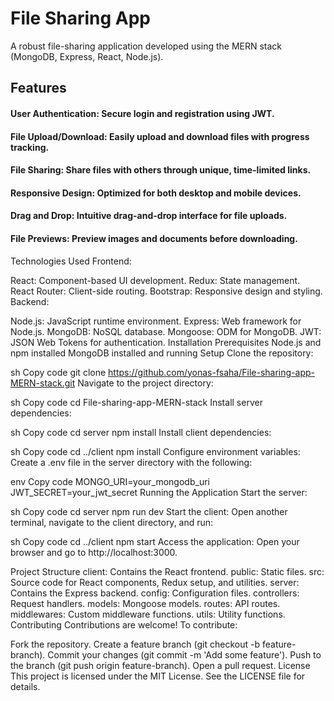 # File Sharing App
A robust file-sharing application developed using the MERN stack (MongoDB, Express, React, Node.js).

## Features
#### User Authentication: Secure login and registration using JWT.
#### File Upload/Download: Easily upload and download files with progress tracking.
#### File Sharing: Share files with others through unique, time-limited links.
#### Responsive Design: Optimized for both desktop and mobile devices.
#### Drag and Drop: Intuitive drag-and-drop interface for file uploads.
#### File Previews: Preview images and documents before downloading.
Technologies Used
Frontend:

React: Component-based UI development.
Redux: State management.
React Router: Client-side routing.
Bootstrap: Responsive design and styling.
Backend:

Node.js: JavaScript runtime environment.
Express: Web framework for Node.js.
MongoDB: NoSQL database.
Mongoose: ODM for MongoDB.
JWT: JSON Web Tokens for authentication.
Installation
Prerequisites
Node.js and npm installed
MongoDB installed and running
Setup
Clone the repository:

sh
Copy code
git clone https://github.com/yonas-fsaha/File-sharing-app-MERN-stack.git
Navigate to the project directory:

sh
Copy code
cd File-sharing-app-MERN-stack
Install server dependencies:

sh
Copy code
cd server
npm install
Install client dependencies:

sh
Copy code
cd ../client
npm install
Configure environment variables:
Create a .env file in the server directory with the following:

env
Copy code
MONGO_URI=your_mongodb_uri
JWT_SECRET=your_jwt_secret
Running the Application
Start the server:

sh
Copy code
cd server
npm run dev
Start the client:
Open another terminal, navigate to the client directory, and run:

sh
Copy code
cd ../client
npm start
Access the application:
Open your browser and go to http://localhost:3000.

Project Structure
client: Contains the React frontend.
public: Static files.
src: Source code for React components, Redux setup, and utilities.
server: Contains the Express backend.
config: Configuration files.
controllers: Request handlers.
models: Mongoose models.
routes: API routes.
middlewares: Custom middleware functions.
utils: Utility functions.
Contributing
Contributions are welcome! To contribute:

Fork the repository.
Create a feature branch (git checkout -b feature-branch).
Commit your changes (git commit -m 'Add some feature').
Push to the branch (git push origin feature-branch).
Open a pull request.
License
This project is licensed under the MIT License. See the LICENSE file for details.

